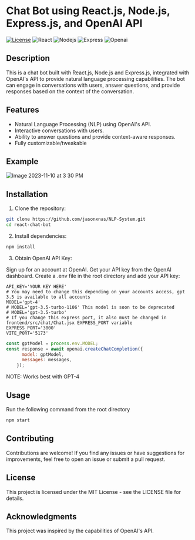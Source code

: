 # Chat Bot using React.js, Node.js, Express.js, and OpenAI API

[![License](https://img.shields.io/badge/License-MIT-blue.svg)](https://opensource.org/licenses/MIT)
![React](https://img.shields.io/badge/-ReactJs-61DAFB?logo=react&logoColor=white&style=for-the-badge)
![Nodejs](https://img.shields.io/badge/Node.js-43853D?style=for-the-badge&logo=node.js&logoColor=white)
![Express](https://img.shields.io/badge/Express.js-404D59?style=for-the-badge)
![Openai](https://img.shields.io/badge/Openai-404D59?style=for-the-badge)

## Description

This is a chat bot built with React.js, Node.js and Express.js, integrated with OpenAI's API to provide natural language processing capabilities. The bot can engage in conversations with users, answer questions, and provide responses based on the context of the conversation.

## Features

- Natural Language Processing (NLP) using OpenAI's API.
- Interactive conversations with users.
- Ability to answer questions and provide context-aware responses.
- Fully customizable/tweakable

## Example
![Image 2023-11-10 at 3 30 PM](https://github.com/jasonxnas/NLP-System/assets/43754564/9eb22eb0-b6a5-4334-8239-488e022c35d2)


## Installation

1. Clone the repository:

```bash
git clone https://github.com/jasonxnas/NLP-System.git
cd react-chat-bot
```

2. Install dependencies:

```bash
npm install
```

3. Obtain OpenAI API Key:

Sign up for an account at OpenAI.
Get your API key from the OpenAI dashboard.
Create a .env file in the root directory and add your API key:
```dotenv
API_KEY='YOUR KEY HERE'
# You may need to change this depending on your accounts access, gpt 3.5 is available to all accounts
MODEL='gpt-4'
# MODEL='gpt-3.5-turbo-1106' This model is soon to be deprecated
# MODEL='gpt-3.5-turbo'
# If you change this express port, it also must be changed in frontend/src/chat/Chat.jsx EXPRESS_PORT variable
EXPRESS_PORT='3000' 
VITE_PORT='5173'
```
```javascript
const gptModel = process.env.MODEL;
const response = await openai.createChatCompletion({
      model: gptModel,
      messages: messages,
    });
```
NOTE: Works best with GPT-4

## Usage
Run the following command from the root directory
```bash
npm start
```

## Contributing
Contributions are welcome! If you find any issues or have suggestions for improvements, feel free to open an issue or submit a pull request.

## License
This project is licensed under the MIT License - see the LICENSE file for details.

## Acknowledgments
This project was inspired by the capabilities of OpenAI's API.




